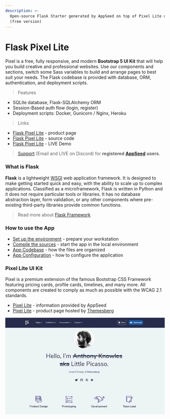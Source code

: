 ```yaml
---
description: >-
  Open-source Flask Starter generated by AppSeed on top of Pixel Lite design
  (free version)
---
```


# Flask Pixel Lite

Pixel is a free, fully responsive, and modern **Bootstrap 5 UI Kit** that will help you build creative and professional websites. Use our components and sections, switch some Sass variables to build and arrange pages to best suit your needs. The Flask codebase is provided with database, ORM, authentication, and deployment scripts. &#x20;

> Features&#x20;

* SQLite database, Flask-SQLAlchemy ORM
* Session-Based auth flow (login, register)
* Deployment scripts: Docker, Gunicorn / Nginx, Heroku&#x20;

> Links

* [Flask Pixel Lite](https://appseed.us/apps/flask-apps/flask-pixel-bootstrap-uikit) - product page
* [Flask Pixel Lite](https://github.com/app-generator/flask-pixel-bootstrap-uikit) - source code&#x20;
* [Flask Pixel Lite](https://flask-pixel-lite.appseed-srv1.com) - LIVE Demo

> [Support](https://appseed.us/support) (Email and LIVE on Discord) for **registered** [**AppSeed**](https://appseed.us) **users**.



### What is Flask

**Flask** is a lightweight [WSGI](../../content/what-is/wsgi.md) web application framework. It is designed to make getting started quick and easy, with the ability to scale up to complex applications. Classified as a microframework, Flask is written in Python and it does not require particular tools or libraries. It has no database abstraction layer, form validation, or any other components where pre-existing third-party libraries provide common functions.

> Read more about [Flask Framework](../../content/what-is/flask.md)



### How to use the App

* [Set up the environment](../../boilerplate-code/flask.md#environment) - prepare your workstation
* [Compile the sources](../../boilerplate-code/flask-dashboard.md#build-the-app-1) - start the app in the local environment
* [App Codebase](../../boilerplate-code/flask.md#app-codebase) - how the files are organized
* [App Configuration](../../boilerplate-code/flask.md#app-configuration) - how to configure the application



### Pixel Lite UI Kit

Pixel is a premium extension of the famous Bootstrap CSS Framework featuring pricing cards, profile cards, timelines, and many more. All components are created to comply as much as possible with the WCAG 2.1 standards.

* [Pixel Lite](../../content/bootstrap-template/pixel-lite-template.md) - information provided by AppSeed
* [Pixel Lite](https://themesberg.com/product/ui-kit/pixel-free-bootstrap-5-ui-kit) - product page hosted by [Themesberg](../../content/partners/themesberg.md)

![Pixel Lite - Freelancer Page.](../../.gitbook/assets/pixel-lite-freelancer-page.jpg)
